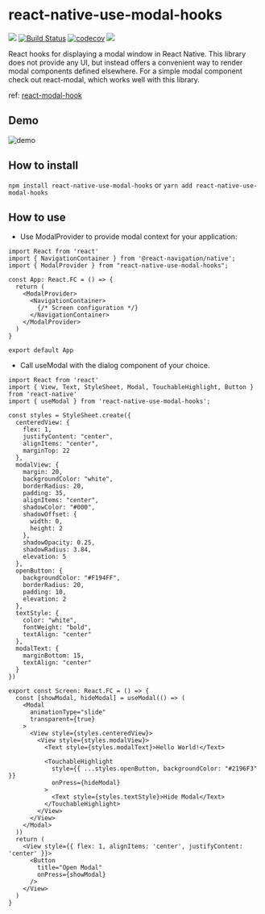 # react-native-use-modal-hooks
[![](https://img.shields.io/npm/v/react-native-use-modal-hooks.svg)](https://www.npmjs.com/package/react-native-use-modal-hooks)
[![Build Status](https://travis-ci.com/toshi1127/react-native-modal-hooks.svg?branch=master)](https://travis-ci.com/toshi1127/react-native-modal-hooks)
[![codecov](https://codecov.io/gh/toshi1127/react-native-use-modal-hooks/branch/master/graph/badge.svg)](https://codecov.io/gh/toshi1127/react-native-use-modal-hooks)
[![](https://img.shields.io/npm/dt/react-native-use-modal-hooks.svg)](https://www.npmjs.com/package/react-native-use-modal-hooks)

React hooks for displaying a modal window in React Native.
This library does not provide any UI, but instead offers a convenient way to render modal components defined elsewhere.
For a simple modal component check out react-modal, which works well with this library.

ref: [react-modal-hook](https://github.com/mpontus/react-modal-hook)

## Demo
![demo](https://user-images.githubusercontent.com/32378535/89127880-46b89280-d52c-11ea-92fb-52c650f6d1c3.gif)

## How to install
`npm install react-native-use-modal-hooks` or `yarn add react-native-use-modal-hooks`

## How to use

- Use ModalProvider to provide modal context for your application:

```
import React from 'react'
import { NavigationContainer } from '@react-navigation/native';
import { ModalProvider } from "react-native-use-modal-hooks";

const App: React.FC = () => {
  return (
    <ModalProvider>
      <NavigationContainer>
        {/* Screen configuration */}
      </NavigationContainer>
    </ModalProvider>
  )
}

export default App
```

- Call useModal with the dialog component of your choice.
```
import React from 'react'
import { View, Text, StyleSheet, Modal, TouchableHighlight, Button } from 'react-native'
import { useModal } from 'react-native-use-modal-hooks';

const styles = StyleSheet.create({
  centeredView: {
    flex: 1,
    justifyContent: "center",
    alignItems: "center",
    marginTop: 22
  },
  modalView: {
    margin: 20,
    backgroundColor: "white",
    borderRadius: 20,
    padding: 35,
    alignItems: "center",
    shadowColor: "#000",
    shadowOffset: {
      width: 0,
      height: 2
    },
    shadowOpacity: 0.25,
    shadowRadius: 3.84,
    elevation: 5
  },
  openButton: {
    backgroundColor: "#F194FF",
    borderRadius: 20,
    padding: 10,
    elevation: 2
  },
  textStyle: {
    color: "white",
    fontWeight: "bold",
    textAlign: "center"
  },
  modalText: {
    marginBottom: 15,
    textAlign: "center"
  }
})

export const Screen: React.FC = () => {
  const [showModal, hideModal] = useModal(() => (
    <Modal
      animationType="slide"
      transparent={true}
    >
      <View style={styles.centeredView}>
        <View style={styles.modalView}>
          <Text style={styles.modalText}>Hello World!</Text>

          <TouchableHighlight
            style={{ ...styles.openButton, backgroundColor: "#2196F3" }}
            onPress={hideModal}
          >
            <Text style={styles.textStyle}>Hide Modal</Text>
          </TouchableHighlight>
        </View>
      </View>
    </Modal>
  ))
  return (
    <View style={{ flex: 1, alignItems: 'center', justifyContent: 'center' }}>
      <Button
        title="Open Modal"
        onPress={showModal}
      />
    </View>
  )
}
```

